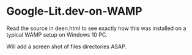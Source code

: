 # Google-Lit.dev-on-WAMP

Read the source in deen.html to see exactly how this was installed on a typical WAMP setup on Windows 10 PC.

Will add a screen shot of files directories ASAP.
